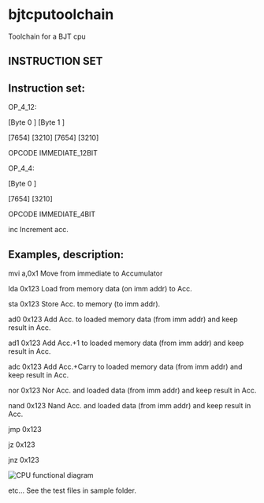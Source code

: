 # bjtcputoolchain
Toolchain for a BJT cpu

INSTRUCTION SET
---------------

Instruction set:
----------------
OP_4_12:

[Byte 0     ] [Byte 1     ]

[7654] [3210] [7654] [3210] 

OPCODE IMMEDIATE_12BIT

OP_4_4:

[Byte 0     ]

[7654] [3210]

OPCODE IMMEDIATE_4BIT

inc Increment acc.

Examples, description:
----------------------

  mvi a,0x1 Move from immediate to Accumulator
  
  lda 0x123  Load from memory data (on imm addr) to Acc.
  
  sta 0x123  Store Acc. to memory (to imm addr).
  
  ad0 0x123  Add Acc. to loaded memory data (from imm addr) and keep result in Acc.
  
  ad1 0x123  Add Acc.+1 to loaded memory data (from imm addr) and keep result in Acc.
  
  adc 0x123  Add Acc.+Carry to loaded memory data (from imm addr) and keep result in Acc.
  
  nor 0x123  Nor Acc. and loaded data (from imm addr) and keep result in Acc.
  
  nand 0x123 Nand Acc. and loaded data (from imm addr) and keep result in Acc.
  
  jmp 0x123
  
  jz 0x123
  
  jnz 0x123
  
![CPU functional diagram](http://www.plantuml.com/plantuml/proxy?cache=no&src=https://raw.github.com/bfarago/bjtcputoolchain/master/doc/cpu_fn.puml)

  etc...
  See the test files in sample folder.
  

